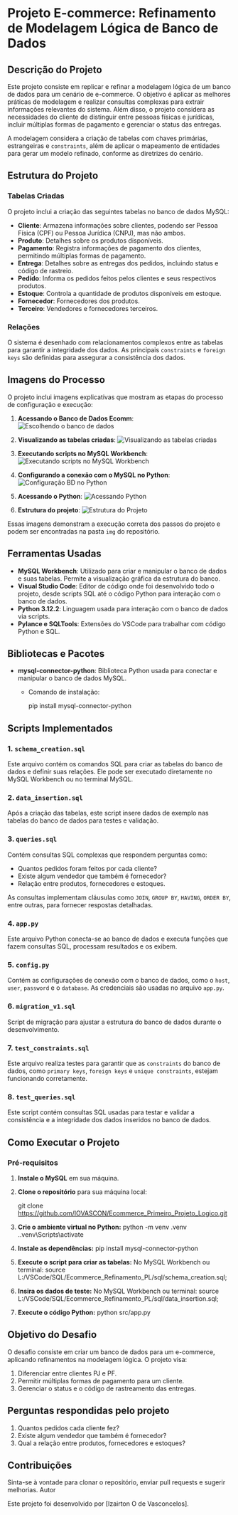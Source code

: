 # Projeto E-commerce: Refinamento de Modelagem Lógica de Banco de Dados

## Descrição do Projeto

Este projeto consiste em replicar e refinar a modelagem lógica de um banco de dados para um cenário de e-commerce. O objetivo é aplicar as melhores práticas de modelagem e realizar consultas complexas para extrair informações relevantes do sistema. Além disso, o projeto considera as necessidades do cliente de distinguir entre pessoas físicas e jurídicas, incluir múltiplas formas de pagamento e gerenciar o status das entregas.

A modelagem considera a criação de tabelas com chaves primárias, estrangeiras e `constraints`, além de aplicar o mapeamento de entidades para gerar um modelo refinado, conforme as diretrizes do cenário.

## Estrutura do Projeto

### Tabelas Criadas

O projeto inclui a criação das seguintes tabelas no banco de dados MySQL:

- **Cliente**: Armazena informações sobre clientes, podendo ser Pessoa Física (CPF) ou Pessoa Jurídica (CNPJ), mas não ambos.
- **Produto**: Detalhes sobre os produtos disponíveis.
- **Pagamento**: Registra informações de pagamento dos clientes, permitindo múltiplas formas de pagamento.
- **Entrega**: Detalhes sobre as entregas dos pedidos, incluindo status e código de rastreio.
- **Pedido**: Informa os pedidos feitos pelos clientes e seus respectivos produtos.
- **Estoque**: Controla a quantidade de produtos disponíveis em estoque.
- **Fornecedor**: Fornecedores dos produtos.
- **Terceiro**: Vendedores e fornecedores terceiros.
  
### Relações

O sistema é desenhado com relacionamentos complexos entre as tabelas para garantir a integridade dos dados. As principais `constraints` e `foreign keys` são definidas para assegurar a consistência dos dados.

## Imagens do Processo

O projeto inclui imagens explicativas que mostram as etapas do processo de configuração e execução:

1. **Acessando o Banco de Dados Ecomm**:
   ![Escolhendo o banco de dados](img/Acessando_BD_Ecomm_Escolhendo_Ecomm.PNG)

2. **Visualizando as tabelas criadas**:
   ![Visualizando as tabelas criadas](img/Visualizando_Tabelas_Criadas.PNG)

3. **Executando scripts no MySQL Workbench**:
   ![Executando scripts no MySQL Workbench](img/Executando_Script_Tabelas.PNG)

4. **Configurando a conexão com o MySQL no Python**:
   ![Configuração BD no Python](img/Configuracao_BD_MySQL.PNG)

5. **Acessando o Python**:
   ![Acessando Python](img/Acesso_Python.PNG)

6. **Estrutura do projeto**:
   ![Estrutura do Projeto](img/Estrutura_Projeto.PNG)

Essas imagens demonstram a execução correta dos passos do projeto e podem ser encontradas na pasta `img` do repositório.

## Ferramentas Usadas

- **MySQL Workbench**: Utilizado para criar e manipular o banco de dados e suas tabelas. Permite a visualização gráfica da estrutura do banco.
- **Visual Studio Code**: Editor de código onde foi desenvolvido todo o projeto, desde scripts SQL até o código Python para interação com o banco de dados.
- **Python 3.12.2**: Linguagem usada para interação com o banco de dados via scripts.
- **Pylance e SQLTools**: Extensões do VSCode para trabalhar com código Python e SQL.
  
## Bibliotecas e Pacotes

- **mysql-connector-python**: Biblioteca Python usada para conectar e manipular o banco de dados MySQL.
  - Comando de instalação:

    pip install mysql-connector-python

## Scripts Implementados

### 1. **`schema_creation.sql`**

Este arquivo contém os comandos SQL para criar as tabelas do banco de dados e definir suas relações. Ele pode ser executado diretamente no MySQL Workbench ou no terminal MySQL.

### 2. **`data_insertion.sql`**

Após a criação das tabelas, este script insere dados de exemplo nas tabelas do banco de dados para testes e validação.

### 3. **`queries.sql`**

Contém consultas SQL complexas que respondem perguntas como:

- Quantos pedidos foram feitos por cada cliente?
- Existe algum vendedor que também é fornecedor?
- Relação entre produtos, fornecedores e estoques.

As consultas implementam cláusulas como `JOIN`, `GROUP BY`, `HAVING`, `ORDER BY`, entre outras, para fornecer respostas detalhadas.

### 4. **`app.py`**

Este arquivo Python conecta-se ao banco de dados e executa funções que fazem consultas SQL, processam resultados e os exibem.

### 5. **`config.py`**

Contém as configurações de conexão com o banco de dados, como o `host`, `user`, `password` e o `database`. As credenciais são usadas no arquivo `app.py`.

### 6. **`migration_v1.sql`**

Script de migração para ajustar a estrutura do banco de dados durante o desenvolvimento.

### 7. **`test_constraints.sql`**

Este arquivo realiza testes para garantir que as `constraints` do banco de dados, como `primary keys`, `foreign keys` e `unique constraints`, estejam funcionando corretamente.

### 8. **`test_queries.sql`**

Este script contém consultas SQL usadas para testar e validar a consistência e a integridade dos dados inseridos no banco de dados.

## Como Executar o Projeto

### Pré-requisitos

1. **Instale o MySQL** em sua máquina.
2. **Clone o repositório** para sua máquina local:

   git clone <https://github.com/IOVASCON/Ecommerce_Primeiro_Projeto_Logico.git>

3. **Crie o ambiente virtual no Python:**
    python -m venv .venv
    .\.venv\Scripts\activate

4. **Instale as dependências:**
    pip install mysql-connector-python

5. **Execute o script para criar as tabelas:**
    No MySQL Workbench ou terminal:
    source L:/VSCode/SQL/Ecommerce_Refinamento_PL/sql/schema_creation.sql;

6. **Insira os dados de teste:**
    No MySQL Workbench ou terminal:
    source L:/VSCode/SQL/Ecommerce_Refinamento_PL/sql/data_insertion.sql;

7. **Execute o código Python:**
    python src/app.py

## Objetivo do Desafio

O desafio consiste em criar um banco de dados para um e-commerce, aplicando refinamentos na modelagem lógica. O projeto visa:

1. Diferenciar entre clientes PJ e PF.
2. Permitir múltiplas formas de pagamento para um cliente.
3. Gerenciar o status e o código de rastreamento das entregas.

## Perguntas respondidas pelo projeto

1. Quantos pedidos cada cliente fez?
2. Existe algum vendedor que também é fornecedor?
3. Qual a relação entre produtos, fornecedores e estoques?

## Contribuições

Sinta-se à vontade para clonar o repositório, enviar pull requests e sugerir melhorias.
Autor

Este projeto foi desenvolvido por [Izairton O de Vasconcelos].

